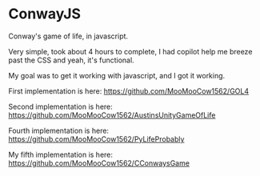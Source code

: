 # ConwayJS
Conway's game of life, in javascript.

Very simple, took about 4 hours to complete, I had copilot help me breeze past the CSS and yeah, it's functional.

My goal was to get it working with javascript,
and I got it working.

First implementation is here: https://github.com/MooMooCow1562/GOL4

Second implementation is here: https://github.com/MooMooCow1562/AustinsUnityGameOfLife

Fourth implementation is here: https://github.com/MooMooCow1562/PyLifeProbably

My fifth implementation is here: https://github.com/MooMooCow1562/CConwaysGame
